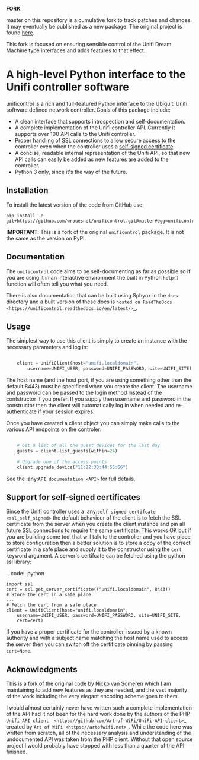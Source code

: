 **FORK**

master on this repository is a cumulative fork to track patches and changes. It may eventually
be published as a new package. The original project is found [here](https://github.com/nickovs/unificontrol).

This fork is focused on ensuring sensible control of the Unifi Dream Machine type interfaces
and adds features to that effect.

A high-level Python interface to the Unifi controller software
==============================================================

unificontrol is a rich and full-featured Python interface to the
Ubiquiti Unifi software defined network controller. Goals of this package
include:

- A clean interface that supports introspection and self-documentation.
- A complete implementation of the Unifi controller API. Currently it supports over 
  100 API calls to the Unifi controller.
- Proper handling of SSL connections to allow secure access to the controller even when 
  the controller uses a [self-signed certificate](ssl_self_signed.md).
- A concise, readable internal representation of the Unifi API, so that new API calls 
  can easily be added as new features are added to the controller.
- Python 3 only, since it's the way of the future.

Installation
------------

To install the latest version of the code from GitHub use:

```shell
pip install -e git+https://github.com/wrouesnel/unificontrol.git@master#egg=unificontrol
```

**IMPORTANT**: This is a fork of the original `unificontrol` package. It is not the same
as the version on PyPI.

Documentation
-------------

The `unificontrol` code aims to be self-documenting as far as possible so if you are 
using it in an interactive environment the built in Python `help()` function will often 
tell you what you need.

There is also documentation that can be built using Sphynx in the `docs` directory and 
a built version of these docs is `hosted on ReadTheDocs <https://unificontrol.readthedocs.io/en/latest/>`_.

Usage
-----

The simplest way to use this client is simply to create an instance with the necessary parameters and log in:

```python

    client = UnifiClient(host="unifi.localdomain",
        username=UNIFI_USER, password=UNIFI_PASSWORD, site=UNIFI_SITE)
```

The host name (and the host port, if you are using something other than the default 8443) must be specificed when you create the client. The username and password can be passed to the login method instead of the contstructor if you prefer. If you supply then username and password in the constructor then the client will automatically log in when needed and re-authenticate if your
session expires.

Once you have created a client object you can simply make calls to the various API endpoints on the controler:

```python

    # Get a list of all the guest devices for the last day
    guests = client.list_guests(within=24)

    # Upgrade one of the access points 
    client.upgrade_device("11:22:33:44:55:66")
```

See the :any:`API documentation <API>` for full details.
    

Support for self-signed certificates
------------------------------------

Since the Unifi controller uses a :any:`self-signed certifcate <ssl_self_signed>` the 
default behaviour of the client is to fetch the SSL certificate from the server when you 
create the client instance and pin all future SSL connections to require the same 
certificate. This works OK but if you are building some tool that will talk to the 
controller and you have place to store configuration then a better solution is to store 
a copy of the correct certificate in a safe place and supply it to the constructor using 
the `cert` keyword argument. A server's certifcate can be fetched using the python 
ssl library:

.. code:: python

    import ssl
    cert = ssl.get_server_certificate(("unifi.localdomain", 8443))
    # Store the cert in a safe place
    ...
    # Fetch the cert from a safe place
    client = UnifiClient(host="unifi.localdomain",
        username=UNIFI_USER, password=UNIFI_PASSWORD, site=UNIFI_SITE,
        cert=cert)

If you have a proper certificate for the controller, issued by a known authority and 
with a subject name matching the host name used to access the server then you can switch 
off the certificate pinning by passing ``cert=None``.


Acknowledgments
---------------

This is a fork of the original code by [Nicko van Someren](https://github.com/nickovs/unificontrol)
which I am maintaining to add new features as they are needed, and the vast majority of the work
including the very elegant encoding scheme goes to them.

I would almost certainly never have written such a complete implementation of the API 
had it not been for the hard work done by the authors of the PHP `Unifi API client 
<https://github.com/Art-of-WiFi/UniFi-API-client>`_ created by 
`Art of WiFi <https://artofwifi.net>`_. While the code here was written from scratch, 
all of the necessary analysis and understanding of the undocumented API was taken from 
the PHP client. Without that open source project I would probably have stopped with 
less than a quarter of the API finished.
